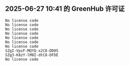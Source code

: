 ## 2025-06-27 10:41 的 GreenHub 许可证
```
No license code
No license code
No license code
No license code
No license code
No license code
No license code
SZgI-VpzF-MQYQ-x2C8-DD05
SZg3-K8zY-lM8I-dtC8-DFDE
No license code
```

